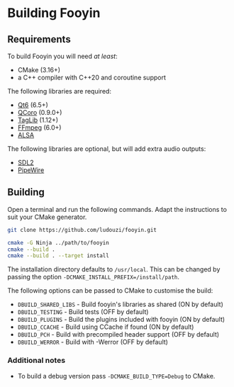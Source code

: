 # Building Fooyin

## Requirements

To build Fooyin you will need *at least*:

- CMake (3.16+)
- a C++ compiler with C++20 and coroutine support

The following libraries are required:

* [Qt6](https://www.qt.io) (6.5+)
* [QCoro](https://github.com/danvratil/qcoro) (0.9.0+)
* [TagLib](https://taglib.org) (1.12+)
* [FFmpeg](https://ffmpeg.org) (6.0+)
* [ALSA](https://alsa-project.org)

The following libraries are optional, but will add extra audio outputs:

* [SDL2](https://www.libsdl.org)
* [PipeWire](https://pipewire.org)

## Building

Open a terminal and run the following commands.
Adapt the instructions to suit your CMake generator.

```bash
git clone https://github.com/ludouzi/fooyin.git

cmake -G Ninja ../path/to/fooyin
cmake --build .
cmake --build . --target install
```

The installation directory defaults to `/usr/local`.
This can be changed by passing the option `-DCMAKE_INSTALL_PREFIX=/install/path`.

The following options can be passed to CMake to customise the build:

* `DBUILD_SHARED_LIBS` - Build fooyin's libraries as shared (ON by default)
* `DBUILD_TESTING` - Build tests (OFF by default)
* `DBUILD_PLUGINS` - Build the plugins included with fooyin (ON by default)
* `DBUILD_CCACHE` - Build using CCache if found (ON by default)
* `DBUILD_PCH` - Build with precompiled header support (OFF by default)
* `DBUILD_WERROR` - Build with -Werror (OFF by default)

### Additional notes

* To build a debug version pass `-DCMAKE_BUILD_TYPE=Debug` to CMake.
